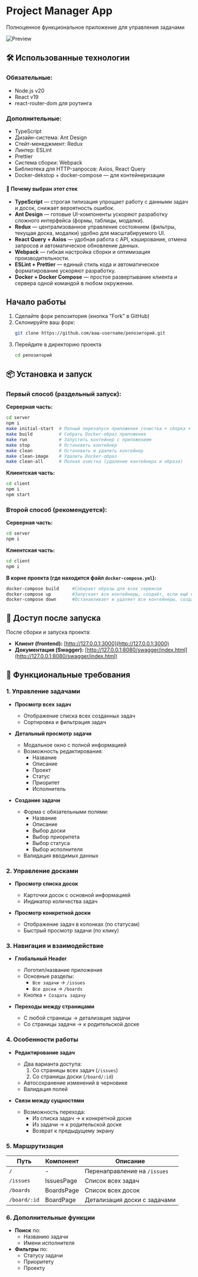 # Project Manager App
Полноценное функциональное приложение для управления задачами

![Preview](capture_20250421200909795.bmp)

## 🛠️ Использованные технологии

### Обязательные:

- Node.js v20
- React v19
- react-router-dom для роутинга

### Дополнительные:

- TypeScript
- Дизайн-система: Ant Design
- Стейт-менеджмент: Redux
- Линтер: ESLint
- Prettier
- Система сборки: Webpack
- Библиотека для HTTP-запросов: Axios, React Query
- Docker-dekstop + docker-compose — для контейнеризации

#### 🧩 Почему выбран этот стек

- **TypeScript** — строгая типизация упрощает работу с данными задач и досок, снижает вероятность ошибок.
- **Ant Design** — готовые UI-компоненты ускоряют разработку сложного интерфейса (формы, таблицы, модалки).
- **Redux** — централизованное управление состоянием (фильтры, текущая доска, модалки) удобно для масштабируемого UI.
- **React Query + Axios** — удобная работа с API, кэширование, отмена запросов и автоматическое обновление данных.
- **Webpack** — гибкая настройка сборки и оптимизация производительности.
- **ESLint + Prettier** — единый стиль кода и автоматическое форматирование ускоряют разработку.
- **Docker + Docker Compose** — простое развертывание клиента и сервера одной командой в любом окружении.

## Начало работы

1. Сделайте форк репозитория (кнопка "Fork" в GitHub)
2. Склонируйте ваш форк:
   ```bash
   git clone https://github.com/ваш-username/репозиторий.git
   ```
3. Перейдите в директорию проекта
   ```bash
   cd репозиторий
   ```

## 📦 Установка и запуск

### Первый способ (раздельный запуск):

**Серверная часть:**

```bash
cd server
npm i
make initial-start  # Полный перезапуск приложения (очистка + сборка + запуск)
make build          # Собрать Docker-образ приложения
make run            # Запустить контейнер с приложением
make stop           # Остановить контейнер
make clean          # Остановить и удалить контейнер
make clean-image    # Удалить Docker-образ
make clean-all      # Полная очистка (удаление контейнера и образа)

```

**Клиентская часть:**

```bash
cd client
npm i
npm start

```

### Второй способ (рекомендуется):
**Серверная часть:**

```bash
cd server
npm i

```
**Клиентская часть:**

```bash
cd client
npm i

```
**В корне проекта (где находится файл `docker-compose.yml`):**

```bash
docker-compose build     #Собирает образы для всех сервисов
docker-compose up        #Запускает все контейнеры, создаёт, если ещё не созданы
docker-compose down      #Останавливает и удаляет все контейнеры, созданные `up`

```

## 🚀 Доступ после запуска

После сборки и запуска проекта:

- **Клиент (frontend):** [http://127.0.0.1:3000](http://127.0.0.1:3000)
- **Документация (Swagger):** [http://127.0.0.1:8080/swagger/index.html](http://127.0.0.1:8080/swagger/index.html)


## 📌 Функциональные требования

### 1. Управление задачами
- **Просмотр всех задач**
  - Отображение списка всех созданных задач
  - Сортировка и фильтрация задач

- **Детальный просмотр задачи**
  - Модальное окно с полной информацией
  - Возможность редактирования:
    - Название
    - Описание
    - Проект
    - Статус
    - Приоритет
    - Исполнитель

- **Создание задачи**
  - Форма с обязательными полями:
    - Название 
    - Описание
    - Выбор доски
    - Выбор приоритета
    - Выбор статуса
    - Выбор исполнителя
  - Валидация вводимых данных

### 2. Управление досками
- **Просмотр списка досок**
  - Карточки досок с основной информацией
  - Индикатор количества задач

- **Просмотр конкретной доски**
  - Отображение задач в колонках (по статусам)
  - Быстрый просмотр задачи (по клику)

### 3. Навигация и взаимодействие
- **Глобальный Header**
  - Логотип/название приложения
  - Основные разделы:
    - `Все задачи` → `/issues`
    - `Все доски` → `/boards`
  - Кнопка `+ Создать задачу`

- **Переходы между страницами**
  - С любой страницы → детализация задачи
  - Со страницы задачи → к родительской доске

### 4. Особенности работы
- **Редактирование задач**
  - Два варианта доступа:
    1. Со страницы всех задач (`/issues`)
    2. Со страницы доски (`/board/:id`)
  - Автосохранение изменений в черновике
  - Валидация полей

- **Связи между сущностями**
  - Возможность перехода:
    - Из списка задач → к конкретной доске
    - Из задачи → к родительской доске
    - Возврат к предыдущему экрану

### 5. Маршрутизация
| Путь | Компонент | Описание |
|------|-----------|----------|
| `/` |-| Перенаправление на `/issues` |
| `/issues` | IssuesPage | Список всех задач |
| `/boards` | BoardsPage | Список всех досок |
| `/board/:id` | BoardPage | Детализация доски с задачами |

### 6. Дополнительные функции
- **Поиск** по:
  -  Названию задачи
  -  Имени исполнителя
- **Фильтры** по:
  - Статусу задачи
  - Приоритету
  - Проекту
